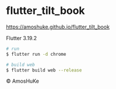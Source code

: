 # flutter_tilt_book

https://amoshuke.github.io/flutter_tilt_book

Flutter 3.19.2

```sh
# run
$ flutter run -d chrome

# build web
$ flutter build web --release
```
© AmosHuKe
